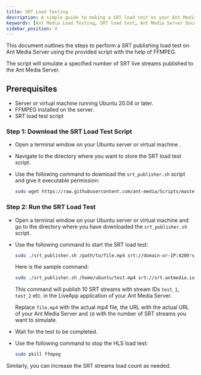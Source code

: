 ```yaml
---
title: SRT Load Testing 
description: A simple guide to making a SRT load test on your Ant Media Server.
keywords: [Ant Media Load Testing, SRT load test, Ant Media Server Documentation, Ant Media Server Tutorials]
sidebar_position: 4
---
```


This document outlines the steps to perform a SRT publishing load test on Ant Media Server using the provided script with the help of FFMPEG.

The script will simulate a specified number of SRT live streams published to the Ant Media Server.

## Prerequisites

- Server or virtual machine running Ubuntu 20.04 or later.
- FFMPEG installed on the server.
- SRT load test script

### Step 1: Download the SRT Load Test Script

- Open a terminal window on your Ubuntu server or virtual machine .
- Navigate to the directory where you want to store the SRT load test script.
- Use the following command to download the `srt_publisher.sh` script and give it executable permission:

     ```bash
     sudo wget https://raw.githubusercontent.com/ant-media/Scripts/master/load-testing/srt_publisher.sh && sudo chmod +x srt_publisher.sh
     ```

### Step 2: Run the SRT Load Test

- Open a terminal window on your Ubuntu server or virtual machine and go to the directory where you have downloaded the `srt_publisher.sh` script.
- Use the following command to start the SRT load test:
     ```bash
     sudo ./srt_publisher.sh /path/to/file.mp4 srt://domain-or-IP:4200?streamid=AppName/streamId 10
     ```

  Here is the sample command:

  ```bash
  sudo ./srt_publisher.sh /home/ubuntu/test.mp4 srt://srt.antmedia.io:4200?streamid=LiveApp/test 10
  ```
     
  This command will publish 10 SRT streams with stream IDs `test_1`, `test_2` etc. in the LiveApp application of your Ant Media Server.

  Replace `file.mp4` with the actual mp4 file, the URL with the actual URL of your Ant Media Server and `10` with the number of SRT streams you want to simulate.

- Wait for the test to be completed.
- Use the following command to stop the HLS load test:

     ```bash
     sudo pkill ffmpeg
     ```

Similarly, you can increase the SRT streams load count as needed.
